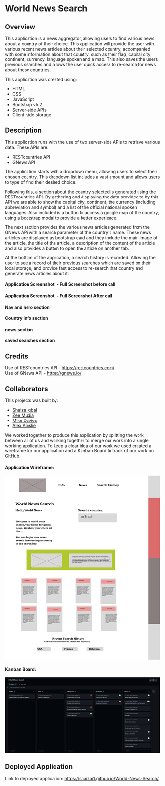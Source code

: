 # World News Search

## Overview

This application is a news aggregator, allowing users to find various news about a country of their choice. This application will provide the user with various recent news articles about their selected country, accompanied with some information about that country, such as their flag, capital city, continent, currency, language spoken and a map.
This also saves the users previous searches and allows the user quick access to re-search for news about these countries.

This application was created using:
* HTML
* CSS
* JavaScript
* Bootstrap v5.2
* Server-side APIs
* Client-side storage

## Description

This application runs with the use of two server-side APis to retrieve various data. These APIs are:
* RESTcountries API
* GNews API

The application starts with a dropdown menu, allowing users to select their chosen country. This dropdown list includes a vast amount and allows users to type of find their desired choice.

Following this, a section about the country selected is generated using the RESTcountries API. By gathering and displaying the data provided to by this API we are able to show the capital city, continent, the currency (including abbreviation and symbol) and a list of the official national spoken languages. Also included is a button to access a google map of the country, using a bootstrap modal to provide a better experience.

The next section provides the various news articles generated from the GNews APi with a search parameter of the country's name. These news articles are displayed as bootstrap card and they include the main image of the article, the title of the article, a description of the content of the article and also provides a button to open the article on another tab.

At the bottom of the application, a search history is recorded. Allowing the user to see a record of their previous searches which are saved on their local storage, and provide fast access to re-search that country and generate news articles about it.

#### Application Screenshot: - Full Screenshot before call

#### Application Screenshot: - Full Screenshot After call

#### Nav and hero section

#### Country info section

#### news section

#### saved searches section

## Credits

Use of RESTcountries API - https://restcountries.com/  
Use of GNews API - https://gnews.io/ 

## Collaborators
This projects was built by:
* [Shaiza Iqbal](https://github.com/shaizai1)
* [Zee Mudia](https://github.com/iosazee)
* [Mike Davies](https://github.com/welsh-bloke)
* [Alex Ainslie](https://github.com/AlexAins)

We worked together to produce this application by splitting the work between all of us and working together to merge our work into a single working application. To keep a clear idea of our work we used created a wireframe for our application and a Kanban Board to track of our work on GitHub.

#### Application Wireframe:
<img src="./assets/images/wireframe.png" width="600">

#### Kanban Board:
<img src="./assets/images/kanban.png" width="600">


## Deployed Application
Link to deployed application: https://shaizai1.github.io/World-News-Search/ 